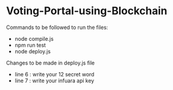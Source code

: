 # Voting-Portal-using-Blockchain

 Commands to be followed to run the files:
- node compile.js
- npm run test
- node deploy.js

Changes to be made in deploy.js file
 - line 6 : write your 12 secret word
 - line 7 : write your infuara api key
  
